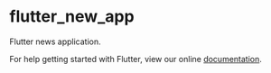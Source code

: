 # flutter_new_app

Flutter news  application.


For help getting started with Flutter, view our online
[documentation](https://flutter.io/).
